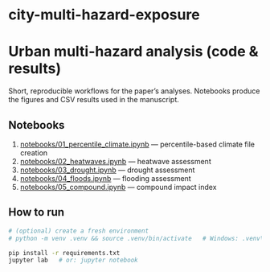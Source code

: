 # city-multi-hazard-exposure
# Urban multi-hazard analysis (code & results)

Short, reproducible workflows for the paper’s analyses. Notebooks produce the figures and CSV results used in the manuscript.

## Notebooks
1. [notebooks/01_percentile_climate.ipynb](notebooks/01_percentile_climate.ipynb) — percentile-based climate file creation  
2. [notebooks/02_heatwaves.ipynb](notebooks/02_heatwaves.ipynb) — heatwave assessment  
3. [notebooks/03_drought.ipynb](notebooks/03_drought.ipynb) — drought assessment  
4. [notebooks/04_floods.ipynb](notebooks/04_floods.ipynb) — flooding assessment  
5. [notebooks/05_compound.ipynb](notebooks/05_compound.ipynb) — compound impact index

## How to run
```bash
# (optional) create a fresh environment
# python -m venv .venv && source .venv/bin/activate   # Windows: .venv\Scripts\activate

pip install -r requirements.txt
jupyter lab   # or: jupyter notebook
